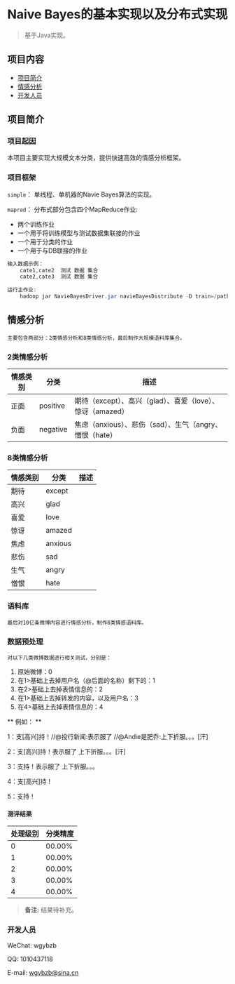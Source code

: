 
# Naive Bayes的基本实现以及分布式实现

> 基于Java实现。

## 项目内容

- [项目简介](#项目简介)
- [情感分析](#情感分析)
- [开发人员](#开发人员)

## 项目简介

### 项目起因

本项目主要实现大规模文本分类，提供快速高效的情感分析框架。

### 项目框架

`simple`： 单线程、单机器的Navie Bayes算法的实现。

`mapred`： 分布式部分包含四个MapReduce作业: 

* 两个训练作业 
* 一个用于将训练模型与测试数据集联接的作业
* 一个用于分类的作业
* 一个用于与DB联接的作业

```java
输入数据示例：
    cate1,cate2  测试 数据 集合
    cate2,cate3  测试 数据 集合
    
运行主作业:
    hadoop jar NavieBayesDriver.jar navieBayesDistribute -D train=/path/to/training/data -D test=/path/to/test/data -D output=/output/dir [-D reducers=10]
```
    
## 情感分析

    主要包含两部分：2类情感分析和8类情感分析，最后制作大规模语料库集合。
    
### 2类情感分析
    
情感类别  | 分类   |  描述
-------- | ------- | ------
正面 | positive | 期待（except）、高兴（glad）、喜爱（love）、惊讶（amazed）
负面 | negative | 焦虑（anxious）、悲伤（sad）、生气（angry、憎恨（hate）

### 8类情感分析

情感类别  | 分类   |  描述
-------- | ------- | ------
期待 | except | 
高兴 | glad | 
喜爱 | love | 
惊讶 | amazed | 
焦虑 | anxious | 
悲伤 | sad | 
生气 | angry | 
憎恨 | hate | 


### 语料库

    最后对10亿条微博内容进行情感分析，制作8类情感语料库。

### 数据预处理 

    对以下几类微博数据进行相关测试，分别是：

1. 原始微博：0
2. 在1>基础上去掉用户名（@后面的名称）剩下的：1
3. 在2>基础上去掉表情信息的：2
4. 在1>基础上去掉转发的内容，以及用户名：3
5. 在4>基础上去掉表情信息的：4

** 例如： **

1：支[高兴]持！//@投行新闻:表示服了 //@Andie是肥乔:上下折服。。。[汗] 

2：支[高兴]持！表示服了 上下折服。。。[汗]

3：支持！表示服了 上下折服。。。 

4：支[高兴]持！

5：支持！

#### 测评结果
处理级别  | 分类精度
-------- | ---------
0  | 00.00%
1  | 00.00%
2  | 00.00%
3  | 00.00%
4  | 00.00%

> **备注:** 结果待补充。

### 开发人员

WeChat: wgybzb

QQ: 1010437118

E-mail: wgybzb@sina.cn



